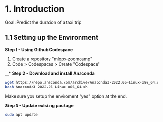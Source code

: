 # 1. Introduction

Goal: Predict the duration of a taxi trip

## 1.1 Setting up the Environment

__Step 1 - Using Github Codespace__
1. Create a repository "mlops-zoomcamp"
2. Code > Codespaces > Create "Codespace"

__* __Step 2 - Download and install Anaconda__
```sh
wget https://repo.anaconda.com/archive/Anaconda3-2022.05-Linux-x86_64.sh
bash Anaconda3-2022.05-Linux-x86_64.sh
```
Make sure you setup the enviroment "yes" option at the end. 

__Step 3 - Update existing package__
```sh
sudo apt update
```



